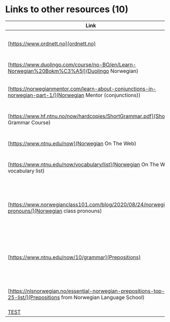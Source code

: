 # Links to other resources (10)

| Link | Description |
| --- | --- |
| [https://www.ordnett.no](ordnett.no) | The Norwegian Dictionary run by UiB |
| [https://www.duolingo.com/course/no-BO/en/Learn-Norwegian%20Bokm%C3%A5l](Duolingo Norwegian) | Duoloingo course in Norwegian |
| [https://norwegianmentor.com/learn-about-conjunctions-in-norwegian-part-1/](Norwegian Mentor (conjunctions)) | Norwegian Mentor conjunctions page |
| [https://www.hf.ntnu.no/now/hardcopies/ShortGrammar.pdf](Short Grammar Course) | Short grammar course from NTNU |
| [https://www.ntnu.edu/now](Norwegian On The Web) | Norwegian learning from NTNU |
| [https://www.ntnu.edu/now/vocabulary/list](Norwegian On The Web vocabulary list) | Norwegian On The Web vocabulary list |
| [https://www.norwegianclass101.com/blog/2020/08/24/norwegian-pronouns/](Norwegian class pronouns) | To be understood properly in Norwegian it’s important to use the right pronouns |
| [https://www.ntnu.edu/now/10/grammar](Prepositions) | Some alternative explanations on prepositions that _may_ help further |
| [https://nlsnorwegian.no/essential-norwegian-prepositions-top-25-list/](Prepositions from Norwegian Language School) | Essential Norwegian Prepositions: Top 25 List |
| [TEST](TEST) |  |

